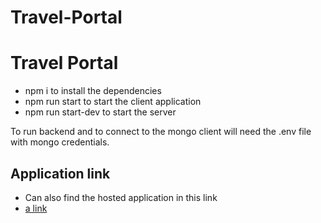 # Travel-Portal

# Travel Portal

- npm i to install the dependencies
- npm run start to start the client application
- npm run start-dev to start the server
  

To run backend and to connect to the mongo client will need the .env file with mongo credentials.

## Application link
- Can also find the hosted application in this link 
- [a link](https://sheltered-meadow-74308.herokuapp.com/)
